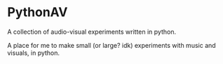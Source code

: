 # PythonAV
A collection of audio-visual experiments written in python.

A place for me to make small (or large? idk) experiments with music and visuals, in python.
